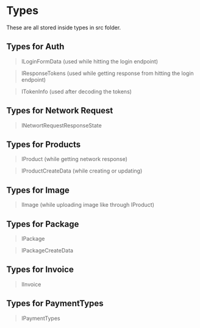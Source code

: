 # Types
These are all stored inside types in src folder.

## Types for Auth
> ILoginFormData (used while hitting the login endpoint)

> IResponseTokens (used while getting response from hitting the login endpoint)

> ITokenInfo (used after decoding the tokens)

## Types for Network Request
> INetwortRequestResponseState

## Types for Products
> IProduct (while getting network response)

> IProductCreateData (while creating or updating)

## Types for Image
> IImage (while uploading image like through IProduct)

## Types for Package
> IPackage 

> IPackageCreateData

## Types for Invoice
> IInvoice

## Types for PaymentTypes
> IPaymentTypes
